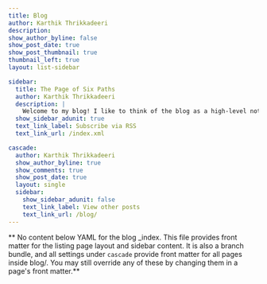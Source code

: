 ```yaml
---
title: Blog
author: Karthik Thrikkadeeri
description: 
show_author_byline: false
show_post_date: true
show_post_thumbnail: true
thumbnail_left: true
layout: list-sidebar

sidebar:
  title: The Page of Six Paths
  author: Karthik Thrikkadeeri
  description: |
    Welcome to my blog! I like to think of the blog as a high-level notebook of my life, which explains why most posts are assigned the "Notebooks" category. I have had several blogs in the past, under various names. The latest before this one was called The Page of Six Paths---on brand with my widespread internet username *rikudoukarthik* (read the lore [here](https://naruto.fandom.com/wiki/Hagoromo_%C5%8Ctsutsuki))---and I decided to keep the name. Don't hesitate to share your thoughts on any post!
  show_sidebar_adunit: true
  text_link_label: Subscribe via RSS
  text_link_url: /index.xml

cascade:
  author: Karthik Thrikkadeeri
  show_author_byline: true
  show_comments: true
  show_post_date: true
  layout: single
  sidebar:
    show_sidebar_adunit: false
    text_link_label: View other posts
    text_link_url: /blog/
---
```


** No content below YAML for the blog _index. This file provides front matter for the listing page layout and sidebar content. It is also a branch bundle, and all settings under `cascade` provide front matter for all pages inside blog/. You may still override any of these by changing them in a page's front matter.**
